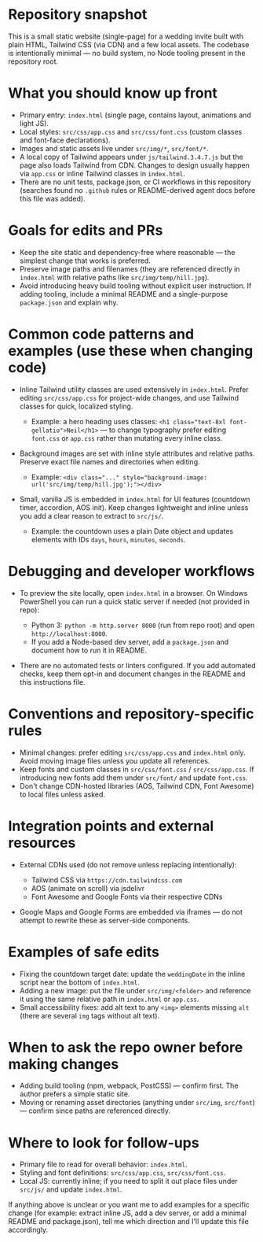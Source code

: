 <!-- .github/copilot-instructions.md: Guidance for AI coding agents working on the neil-cherry repo -->
# Repository snapshot

This is a small static website (single-page) for a wedding invite built with plain HTML, Tailwind CSS (via CDN) and a few local assets. The codebase is intentionally minimal — no build system, no Node tooling present in the repository root.

# What you should know up front

- Primary entry: `index.html` (single page, contains layout, animations and light JS).
- Local styles: `src/css/app.css` and `src/css/font.css` (custom classes and font-face declarations).
- Images and static assets live under `src/img/*`, `src/font/*`.
- A local copy of Tailwind appears under `js/tailwind.3.4.7.js` but the page also loads Tailwind from CDN. Changes to design usually happen via `app.css` or inline Tailwind classes in `index.html`.
- There are no unit tests, package.json, or CI workflows in this repository (searches found no `.github` rules or README-derived agent docs before this file was added).

# Goals for edits and PRs

- Keep the site static and dependency-free where reasonable — the simplest change that works is preferred.
- Preserve image paths and filenames (they are referenced directly in `index.html` with relative paths like `src/img/temp/hill.jpg`).
- Avoid introducing heavy build tooling without explicit user instruction. If adding tooling, include a minimal README and a single-purpose `package.json` and explain why.

# Common code patterns and examples (use these when changing code)

- Inline Tailwind utility classes are used extensively in `index.html`. Prefer editing `src/css/app.css` for project-wide changes, and use Tailwind classes for quick, localized styling.
  - Example: a hero heading uses classes: `<h1 class="text-8xl font-gellatio">Neil</h1>` — to change typography prefer editing `font.css` or `app.css` rather than mutating every inline class.

- Background images are set with inline style attributes and relative paths. Preserve exact file names and directories when editing.
  - Example: `<div class="..." style="background-image: url('src/img/temp/hill.jpg');"></div>`

- Small, vanilla JS is embedded in `index.html` for UI features (countdown timer, accordion, AOS init). Keep changes lightweight and inline unless you add a clear reason to extract to `src/js/`.
  - Example: the countdown uses a plain Date object and updates elements with IDs `days`, `hours`, `minutes`, `seconds`.

# Debugging and developer workflows

- To preview the site locally, open `index.html` in a browser. On Windows PowerShell you can run a quick static server if needed (not provided in repo):
  - Python 3: `python -m http.server 8000` (run from repo root) and open `http://localhost:8000`.
  - If you add a Node-based dev server, add a `package.json` and document how to run it in README.

- There are no automated tests or linters configured. If you add automated checks, keep them opt-in and document changes in the README and this instructions file.

# Conventions and repository-specific rules

- Minimal changes: prefer editing `src/css/app.css` and `index.html` only. Avoid moving image files unless you update all references.
- Keep fonts and custom classes in `src/css/font.css` / `src/css/app.css`. If introducing new fonts add them under `src/font/` and update `font.css`.
- Don't change CDN-hosted libraries (AOS, Tailwind CDN, Font Awesome) to local files unless asked.

# Integration points and external resources

- External CDNs used (do not remove unless replacing intentionally):
  - Tailwind CSS via `https://cdn.tailwindcss.com`
  - AOS (animate on scroll) via jsdelivr
  - Font Awesome and Google Fonts via their respective CDNs

- Google Maps and Google Forms are embedded via iframes — do not attempt to rewrite these as server-side components.

# Examples of safe edits

- Fixing the countdown target date: update the `weddingDate` in the inline script near the bottom of `index.html`.
- Adding a new image: put the file under `src/img/<folder>` and reference it using the same relative path in `index.html` or `app.css`.
- Small accessibility fixes: add alt text to any `<img>` elements missing `alt` (there are several `img` tags without alt text).

# When to ask the repo owner before making changes

- Adding build tooling (npm, webpack, PostCSS) — confirm first. The author prefers a simple static site.
- Moving or renaming asset directories (anything under `src/img`, `src/font`) — confirm since paths are referenced directly.

# Where to look for follow-ups

- Primary file to read for overall behavior: `index.html`.
- Styling and font definitions: `src/css/app.css`, `src/css/font.css`.
- Local JS: currently inline; if you need to split it out place files under `src/js/` and update `index.html`.

If anything above is unclear or you want me to add examples for a specific change (for example: extract inline JS, add a dev server, or add a minimal README and package.json), tell me which direction and I'll update this file accordingly.
